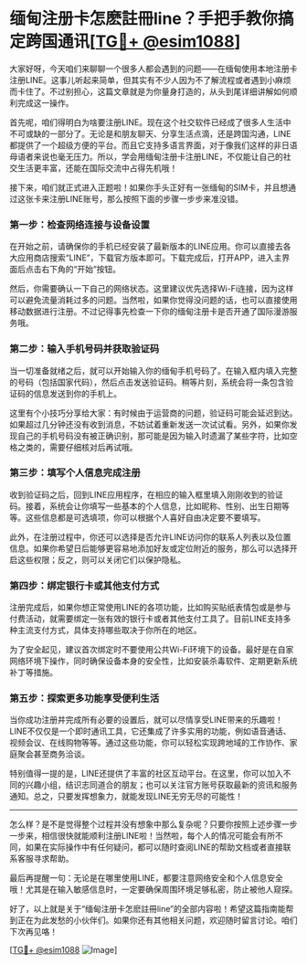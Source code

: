 # 缅甸注册卡怎麽註冊line？手把手教你搞定跨国通讯[[TG💪+ @esim1088](https://t.me/s/esim1088)]

大家好呀，今天咱们来聊聊一个很多人都会遇到的问题——在缅甸使用本地注册卡注册LINE。这事儿听起来简单，但其实有不少人因为不了解流程或者遇到小麻烦而卡住了。不过别担心，这篇文章就是为你量身打造的，从头到尾详细讲解如何顺利完成这一操作。

首先呢，咱们得明白为啥要注册LINE。现在这个社交软件已经成了很多人生活中不可或缺的一部分了。无论是和朋友聊天、分享生活点滴，还是跨国沟通，LINE都提供了一个超级方便的平台。而且它支持多语言界面，对于像我们这样的非日语母语者来说也毫无压力。所以，学会用缅甸注册卡注册LINE，不仅能让自己的社交生活更丰富，还能在国际交流中占得先机哦！

接下来，咱们就正式进入正题啦！如果你手头正好有一张缅甸的SIM卡，并且想通过这张卡来注册LINE账号，那么按照下面的步骤一步步来准没错。

### 第一步：检查网络连接与设备设置

在开始之前，请确保你的手机已经安装了最新版本的LINE应用。你可以直接去各大应用商店搜索“LINE”，下载官方版本即可。下载完成后，打开APP，进入主界面后点击右下角的“开始”按钮。

然后，你需要确认一下自己的网络状态。这里建议优先选择Wi-Fi连接，因为这样可以避免流量消耗过多的问题。当然啦，如果你觉得没问题的话，也可以直接使用移动数据进行注册。不过记得事先检查一下你的缅甸注册卡是否开通了国际漫游服务哦。

### 第二步：输入手机号码并获取验证码

当一切准备就绪之后，就可以开始输入你的缅甸手机号码了。在输入框内填入完整的号码（包括国家代码），然后点击发送验证码。稍等片刻，系统会将一条包含验证码的信息发送到你的手机上。

这里有个小技巧分享给大家：有时候由于运营商的问题，验证码可能会延迟到达。如果超过几分钟还没有收到消息，不妨试着重新发送一次试试看。另外，如果你发现自己的手机号码没有被正确识别，那可能是因为输入时遗漏了某些字符，比如空格之类的，需要仔细核对后再试哦。

### 第三步：填写个人信息完成注册

收到验证码之后，回到LINE应用程序，在相应的输入框里填入刚刚收到的验证码。接着，系统会让你填写一些基本的个人信息，比如昵称、性别、出生日期等等。这些信息都是可选填项，你可以根据个人喜好自由决定要不要填写。

此外，在注册过程中，你还可以选择是否允许LINE访问你的联系人列表以及位置信息。如果你希望日后能够更容易地添加好友或定位附近的服务，那么可以选择开启这些权限；反之，则可以关闭它们以保护隐私。

### 第四步：绑定银行卡或其他支付方式

注册完成后，如果你想正常使用LINE的各项功能，比如购买贴纸表情包或是参与付费活动，就需要绑定一张有效的银行卡或者其他支付工具了。目前LINE支持多种主流支付方式，具体支持哪些取决于你所在的地区。

为了安全起见，建议首次绑定时不要使用公共Wi-Fi环境下的设备。最好是在自家网络环境下操作，同时确保设备本身的安全性，比如安装杀毒软件、定期更新系统补丁等措施。

### 第五步：探索更多功能享受便利生活

当你成功注册并完成所有必要的设置后，就可以尽情享受LINE带来的乐趣啦！LINE不仅仅是一个即时通讯工具，它还集成了许多实用的功能，例如语音通话、视频会议、在线购物等等。通过这些功能，你可以轻松实现跨地域的工作协作、家庭聚会甚至商务洽谈。

特别值得一提的是，LINE还提供了丰富的社区互动平台。在这里，你可以加入不同的兴趣小组，结识志同道合的朋友；也可以关注官方账号获取最新的资讯和服务通知。总之，只要发挥想象力，就能发现LINE无穷无尽的可能性！

---

怎么样？是不是觉得整个过程并没有想象中那么复杂呢？只要你按照上述步骤一步一步来，相信很快就能顺利注册LINE啦！当然啦，每个人的情况可能会有所不同，如果在实际操作中有任何疑问，都可以随时查阅LINE的帮助文档或者直接联系客服寻求帮助。

最后再提醒一句：无论是在哪里使用LINE，都要注意网络安全和个人信息安全哦！尤其是在输入敏感信息时，一定要确保周围环境足够私密，防止被他人窥探。

好了，以上就是关于“缅甸注册卡怎麽註冊line”的全部内容啦！希望这篇指南能帮到正在为此发愁的小伙伴们。如果你还有其他相关问题，欢迎随时留言讨论。咱们下次再见咯！

[[TG💪+ @esim1088](https://t.me/s/esim1088) ![Image](https://i.postimg.cc/4NQfJmqS/Snipaste-2025-05-13-00-14-12.png)]